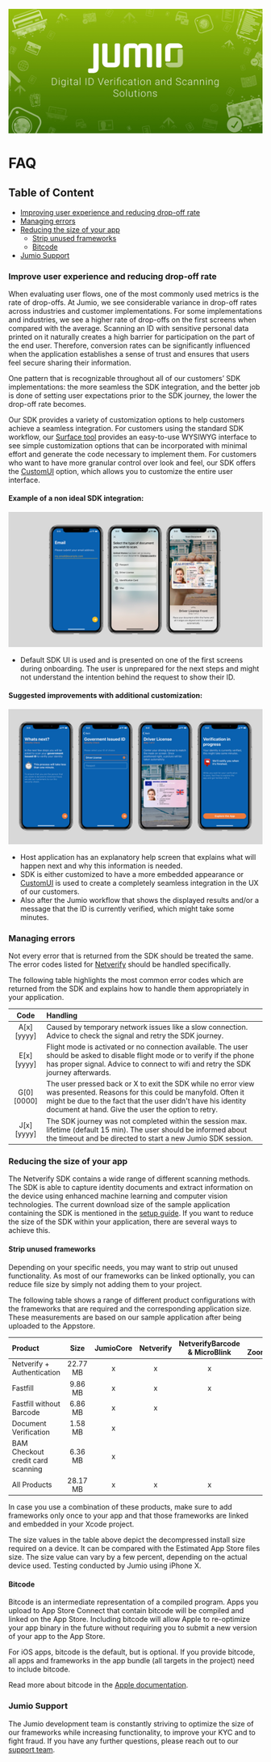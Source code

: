 ![FAQ](images/jumio_feature_graphic.jpg)

# FAQ

## Table of Content
- [Improving user experience and reducing drop-off rate](#improving-user-experience-and-reducing-drop-off-rate)
- [Managing errors](#managing-errors)
- [Reducing the size of your app](#reducing-the-size-of-your-app)
	- [Strip unused frameworks](#strip-unused-frameworks)
	- [Bitcode](#bitcode)
- [Jumio Support](#jumio-spport)

### Improve user experience and reducing drop-off rate
When evaluating user flows, one of the most commonly used metrics is the rate of drop-offs. At Jumio, we see considerable variance in drop-off rates across industries and customer implementations. For some implementations and industries, we see a higher rate of drop-offs on the first screens when compared with the average.
Scanning an ID with sensitive personal data printed on it naturally creates a high barrier for participation on the part of the end user. Therefore, conversion rates can be significantly influenced when the application establishes a sense of trust and ensures that users feel secure sharing their information.

One pattern that is recognizable throughout all of our customers’ SDK implementations: the more seamless the SDK integration, and the better job is done of setting user expectations prior to the SDK journey, the lower the drop-off rate becomes.

Our SDK provides a variety of customization options to help customers achieve a seamless integration. For customers using the standard SDK workflow, our [Surface tool](https://jumio.github.io/surface-ios/) provides an easy-to-use WYSIWYG interface to see simple customization options that can be incorporated with minimal effort and generate the code necessary to implement them. For customers who want to have more granular control over look and feel, our SDK offers the [CustomUI](https://github.com/Jumio/mobile-sdk-ios/blob/master/docs/integration_netverify-fastfill.md#custom-ui) option, which allows you to customize the entire user interface.

#### Example of a non ideal SDK integration:
![Onboarding bad case](images/onboardingBadCase.jpg)
- Default SDK UI is used and is presented on one of the first screens during onboarding. The user is unprepared for the next steps and might not understand the intention behind the request to show their ID.

#### Suggested improvements with additional customization:
![Onboarding good case](images/onboardingGoodCase.jpg)
 - Host application has an explanatory help screen that explains what will happen next and why this information is needed.
 - SDK is either customized to have a more embedded appearance or [CustomUI](https://github.com/Jumio/mobile-sdk-ios/blob/master/docs/integration_netverify-fastfill.md#custom-ui) is used to create a completely seamless integration in the UX of our customers.
 - Also after the Jumio workflow that shows the displayed results and/or a message that the ID is currently verified, which might take some minutes.

### Managing errors
Not every error that is returned from the SDK should be treated the same. The error codes listed for [Netverify](https://github.com/Jumio/mobile-sdk-ios/blob/master/docs/integration_netverify-fastfill.md#error-codes) should be handled specifically.

The following table highlights the most common error codes which are returned from the SDK and explains how to handle them appropriately in your application.

|Code|Handling|
|:--------------:|:--------------|
|A[x][yyyy]| Caused by temporary network issues like a slow connection. Advice to check the signal and retry the SDK journey. |
|E[x][yyyy]| Flight mode is activated or no connection available. The user should be asked to disable flight mode or to verify if the phone has proper signal. Advice to connect to wifi and retry the SDK journey afterwards. |
|G[0][0000]| The user pressed back or X to exit the SDK while no error view was presented. Reasons for this could be manyfold. Often it might be due to the fact that the user  didn't have his identity document at hand. Give the user the option to retry. |
|J[x][yyyy]| The SDK journey was not completed within the session max. lifetime (default 15 min). The user should be informed about the timeout and be directed to start a new Jumio SDK session. |


### Reducing the size of your app
The Netverify SDK contains a wide range of different scanning methods. The SDK is able to capture identity documents and extract information on the device using enhanced machine learning and computer vision technologies. The current download size of the sample application containing the SDK is mentioned in the [setup guide](https://github.com/Jumio/mobile-sdk-ios#manually). If you want to reduce the size of the SDK within your application, there are several ways to achieve this.

#### Strip unused frameworks
Depending on your specific needs, you may want to strip out unused functionality. As most of our frameworks can be linked optionally, you can reduce file size by simply not adding them to your project.

The following table shows a range of different product configurations with the frameworks that are required and the corresponding application size. These measurements are based on our sample application after being uploaded to the Appstore.

| Product | Size | JumioCore | Netverify | NetverifyBarcode & MicroBlink | NetverifyFace & ZoomAuthenticationHybrid | Document Verification | BAMCheckout  |
| :--- | :---: | :---: | :---: | :---: | :---: | :---: | :---: |
| Netverify + Authentication | 22.77 MB | x | x | x | x |  |  |
| Fastfill | 9.86 MB | x | x | x |  |  |  |
| Fastfill without Barcode | 6.86 MB | x | x |  |  |  |  |
| Document Verification | 1.58 MB | x |  |  |  | x |  |
| BAM Checkout credit card scanning | 6.36 MB | x |  |  |  |  | x |
| All Products | 28.17 MB | x | x | x | x | x | x |

In case you use a combination of these products, make sure to add frameworks only once to your app and that those frameworks are linked and embedded in your Xcode project.

The size values in the table above depict the decompressed install size required on a device. It can be compared with the Estimated App Store files size. The size value can vary by a few percent, depending on the actual device used. Testing conducted by Jumio using iPhone X.

#### Bitcode
Bitcode is an intermediate representation of a compiled program. Apps you upload to App Store Connect that contain bitcode will be compiled and linked on the App Store. Including bitcode will allow Apple to re-optimize your app binary in the future without requiring you to submit a new version of your app to the App Store.

For iOS apps, bitcode is the default, but is optional.
If you provide bitcode, all apps and frameworks in the app bundle (all targets in the project) need to include bitcode.

Read more about bitcode in the [Apple documentation](https://help.apple.com/xcode/mac/current/#/devbbdc5ce4f).

### Jumio Support
The Jumio development team is constantly striving to optimize the size of our frameworks while increasing functionality, to improve your KYC and to fight fraud. If you have any further questions, please reach out to our [support team](mailto:support@jumio.com).
